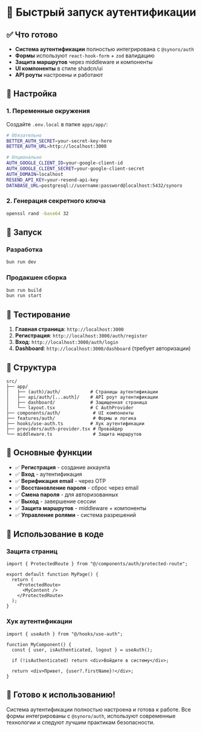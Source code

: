 # 🚀 Быстрый запуск аутентификации

## ✅ Что готово

- **Система аутентификации** полностью интегрирована с `@synoro/auth`
- **Формы** используют `react-hook-form` + `zod` валидацию
- **Защита маршрутов** через middleware и компоненты
- **UI компоненты** в стиле shadcn/ui
- **API роуты** настроены и работают

## 🔧 Настройка

### 1. Переменные окружения

Создайте `.env.local` в папке `apps/app/`:

```bash
# Обязательно
BETTER_AUTH_SECRET=your-secret-key-here
BETTER_AUTH_URL=http://localhost:3000

# Опционально
AUTH_GOOGLE_CLIENT_ID=your-google-client-id
AUTH_GOOGLE_CLIENT_SECRET=your-google-client-secret
AUTH_DOMAIN=localhost
RESEND_API_KEY=your-resend-api-key
DATABASE_URL=postgresql://username:password@localhost:5432/synoro
```

### 2. Генерация секретного ключа

```bash
openssl rand -base64 32
```

## 🚀 Запуск

### Разработка

```bash
bun run dev
```

### Продакшен сборка

```bash
bun run build
bun run start
```

## 🧪 Тестирование

1. **Главная страница**: `http://localhost:3000`
2. **Регистрация**: `http://localhost:3000/auth/register`
3. **Вход**: `http://localhost:3000/auth/login`
4. **Dashboard**: `http://localhost:3000/dashboard` (требует авторизации)

## 📁 Структура

```
src/
├── app/
│   ├── (auth)/auth/           # Страницы аутентификации
│   ├── api/auth/[...auth]/    # API роут аутентификации
│   ├── dashboard/             # Защищенная страница
│   └── layout.tsx             # С AuthProvider
├── components/auth/            # UI компоненты
├── features/auth/              # Формы и логика
├── hooks/use-auth.ts          # Хук аутентификации
├── providers/auth-provider.tsx # Провайдер
└── middleware.ts               # Защита маршрутов
```

## 🎯 Основные функции

- ✅ **Регистрация** - создание аккаунта
- ✅ **Вход** - аутентификация
- ✅ **Верификация email** - через OTP
- ✅ **Восстановление пароля** - сброс через email
- ✅ **Смена пароля** - для авторизованных
- ✅ **Выход** - завершение сессии
- ✅ **Защита маршрутов** - middleware + компоненты
- ✅ **Управление ролями** - система разрешений

## 🔐 Использование в коде

### Защита страниц

```tsx
import { ProtectedRoute } from "@/components/auth/protected-route";

export default function MyPage() {
  return (
    <ProtectedRoute>
      <MyContent />
    </ProtectedRoute>
  );
}
```

### Хук аутентификации

```tsx
import { useAuth } from "@/hooks/use-auth";

function MyComponent() {
  const { user, isAuthenticated, logout } = useAuth();

  if (!isAuthenticated) return <div>Войдите в систему</div>;

  return <div>Привет, {user?.firstName}!</div>;
}
```

## 🎉 Готово к использованию!

Система аутентификации полностью настроена и готова к работе.
Все формы интегрированы с `@synoro/auth`, используют современные технологии
и следуют лучшим практикам безопасности.
